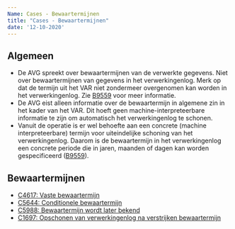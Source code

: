 ```yaml
---
Name: Cases - Bewaartermijnen
title: "Cases - Bewaartermijnen"
date: '12-10-2020'
---
```


## Algemeen
-	De AVG spreekt over bewaartermijnen van de verwerkte gegevens. Niet over bewaartermijnen van gegevens in het verwerkingenlog. Merk op dat de termijn uit het VAR niet zondermeer overgenomen kan worden in het verwerkingenlog. Zie [B9559](../artefacten/9559.md) voor meer informatie.
-	De AVG eist alleen informatie over de bewaartermijn in algemene zin in het kader van het VAR. Dit hoeft geen machine-interpreteerbare informatie te zijn om automatisch het verwerkingenlog te schonen.
-	Vanuit de operatie is er wel behoefte aan een concrete (machine interpreteerbare) termijn voor uiteindelijke schoning van het verwerkingenlog. Daarom is de bewaartermijn in het verwerkingenlog een concrete periode die in jaren, maanden of dagen kan worden gespecificeerd ([B9559](./artefacten/9559.md)).

## Bewaartermijnen
- [C4617: Vaste bewaartermijn](./../artefacten/4617.md)
- [C5644: Conditionele bewaartermijn](./../artefacten/5644.md)
- [C5988: Bewaartermijn wordt later bekend](./../artefacten/5988.md)
- [C1697: Opschonen van verwerkingenlog na verstrijken bewaartermijn](./../artefacten/1697.md)
